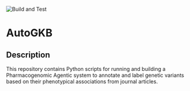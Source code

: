 <!-- SPDX-FileCopyrightText: 2025 Stanford University and the project authors (see CONTRIBUTORS.md) -->
<!-- SPDX-License-Identifier: Apache-2.0 -->

![Build and Test](https://github.com/DaneshjouLab/AutoGKB/actions/workflows/build-and-test.yml/badge.svg)


# AutoGKB



## Description

This repository contains Python scripts for running and building a Pharmacogenomic Agentic system to annotate and label genetic variants based on their phenotypical associations from journal articles. 